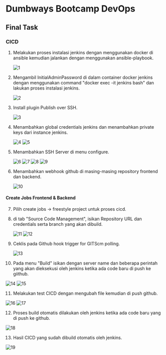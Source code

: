# Dumbways Bootcamp DevOps
## Final Task
### CICD

1. Melakukan proses instalasi jenkins dengan menggunakan docker di ansible kemudian jalankan dengan menggunakan ansible-playbook.

   ![1](https://github.com/asepboy/bootcamp-dumbways/blob/main/Final%20Task/cicd/1.png)

2. Mengambil InitialAdminPassword di dalam container docker jenkins dengan menggunakan command "docker exec -it jenkins bash" dan lakukan proses instalasi jenkins.

   ![2](https://github.com/asepboy/bootcamp-dumbways/blob/main/Final%20Task/cicd/2.png)
   
3. Install plugin Publish over SSH.

   ![3](https://github.com/asepboy/bootcamp-dumbways/blob/main/Final%20Task/cicd/3.png)
   
4. Menambahkan global credentials jenkins dan menambahkan private keys dari instance jenkins.

   ![4](https://github.com/asepboy/bootcamp-dumbways/blob/main/Final%20Task/cicd/4.png)
   ![5](https://github.com/asepboy/bootcamp-dumbways/blob/main/Final%20Task/cicd/5.png)
   
5. Menambahkan SSH Server di menu configure.

   ![6](https://github.com/asepboy/bootcamp-dumbways/blob/main/Final%20Task/cicd/6.png)
   ![7](https://github.com/asepboy/bootcamp-dumbways/blob/main/Final%20Task/cicd/7.png)
   ![8](https://github.com/asepboy/bootcamp-dumbways/blob/main/Final%20Task/cicd/8.png)
   ![9](https://github.com/asepboy/bootcamp-dumbways/blob/main/Final%20Task/cicd/9.png)
   
6. Menambahkan webhook github di masing-masing repository frontend dan backend.

   ![10](https://github.com/asepboy/bootcamp-dumbways/blob/main/Final%20Task/cicd/10.png)
   
#### Create Jobs Frontend & Backend
7. Pilih create jobs -> freestyle project untuk proses cicd.
8. di tab "Source Code Management", isikan Repository URL dan credentials serta branch yang akan dibuild.

   ![11](https://github.com/asepboy/bootcamp-dumbways/blob/main/Final%20Task/cicd/11.png)
   ![12](https://github.com/asepboy/bootcamp-dumbways/blob/main/Final%20Task/cicd/12.png)
   
9. Ceklis pada Github hook trigger for GITScm polling.

   ![13](https://github.com/asepboy/bootcamp-dumbways/blob/main/Final%20Task/cicd/13.png)
   
10. Pada menu "Build" isikan dengan server name dan beberapa perintah yang akan dieksekusi oleh jenkins ketika ada code baru di push ke giithub.

   ![14](https://github.com/asepboy/bootcamp-dumbways/blob/main/Final%20Task/cicd/14.png)
   ![15](https://github.com/asepboy/bootcamp-dumbways/blob/main/Final%20Task/cicd/15.png)
   
11. Melakukan test CICD dengan mengubah file kemudian di push github.

   ![16](https://github.com/asepboy/bootcamp-dumbways/blob/main/Final%20Task/cicd/16.png)
   ![17](https://github.com/asepboy/bootcamp-dumbways/blob/main/Final%20Task/cicd/17.png)

12. Proses build otomatis dilakukan oleh jenkins ketika ada code baru yang di push ke github.

   ![18](https://github.com/asepboy/bootcamp-dumbways/blob/main/Final%20Task/cicd/18.png)
   
13. Hasil CICD yang sudah dibuild otomatis oleh jenkins.

   ![19](https://github.com/asepboy/bootcamp-dumbways/blob/main/Final%20Task/cicd/19.png)
